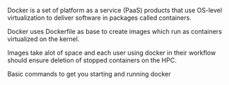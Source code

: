 Docker is a set of platform as a service (PaaS) products that use OS-level virtualization to deliver software in packages called containers.

Docker uses Dockerfile as base to create images which run as containers virtualized on the kernel.

Images take alot of space and each user using docker in their workflow should ensure deletion of stopped containers on the HPC.


Basic commands to get you starting and running docker 


